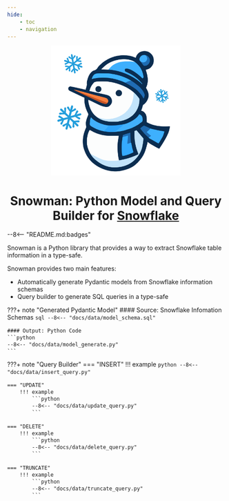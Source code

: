 ```yaml
---
hide:
    - toc
    - navigation
---
```


<div style="text-align: center">
    <img alt="logo" src="https://raw.githubusercontent.com/yassun7010/snowman-py/main/docs/images/logo.svg" width="300" />
    <h1><strong>Snowman:</strong> Python Model and Query Builder for
    <a href="https://www.snowflake.com/">Snowflake</a></h1>
</div>

--8<-- "README.md:badges"

Snowman is a Python library that provides a way to extract Snowflake table information in a type-safe.

Snowman provides two main features:

* Automatically generate Pydantic models from Snowflake information schemas
* Query builder to generate SQL queries in a type-safe

???+ note "Generated Pydantic Model"
    #### Source: Snowflake Infomation Schemas
    ```sql
    --8<-- "docs/data/model_schema.sql"
    ```

    #### Output: Python Code
    ```python
    --8<-- "docs/data/model_generate.py"
    ```

???+ note "Query Builder"
    === "INSERT"
        !!! example
            ```python
            --8<-- "docs/data/insert_query.py"
            ```

    === "UPDATE"
        !!! example
            ```python
            --8<-- "docs/data/update_query.py"
            ```

    === "DELETE"
        !!! example
            ```python
            --8<-- "docs/data/delete_query.py"
            ```

    === "TRUNCATE"
        !!! example
            ```python
            --8<-- "docs/data/truncate_query.py"
            ```
